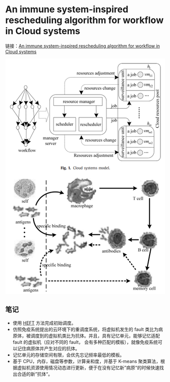 # An immune system-inspired rescheduling algorithm for workflow in Cloud systems

链接：[An immune system-inspired rescheduling algorithm for workflow in Cloud systems](https://pdf.sciencedirectassets.com/271505/1-s2.0-S0950705116X0007X/1-s2.0-S0950705116000678/main.pdf?X-Amz-Security-Token=IQoJb3JpZ2luX2VjEHYaCXVzLWVhc3QtMSJIMEYCIQCoGUVJ2SlxgmlY9zbM0IjqgCDG7uRnsQ3qvctnaYFe%2FwIhALcajwNsahk%2BFXOmZDYaJD2SqrVyM%2FMN%2BQcZJMZ8maCrKswECG8QBRoMMDU5MDAzNTQ2ODY1Igyn10uPPipv2KhquUkqqQSD5PXxb6pp2stkS2eBxpP0KftIg%2BNy0qk2cLFmvdoDCV4MqDASdOCxi%2BwrFfGcVFy8aee3iaPKEknq7lI2cNCgnQWQj%2BfhTfFaIJDuHvgLhhZ9vfnqpqI3rSzgRv%2FKdf3SlvXia%2FcVcd%2FzwQJbUjgeuCiwS6Jom6pAevinsUtG%2B%2Bk2SeI9UGEhh%2F4axZVYwt%2FTLnj9JH9QMmBbvEH7frG4RtVZxcr%2Baeuw4Eb3RdlaiNutbRl7er0QKXfwROZBRZDG6Nza5g%2FYg3uGnm7gjKZMi2NqKcQUammLHwI%2F79Oti3wlir9hndQs7BqH90qCGdtNDsjsO7nAgBw%2BeVVelg2cdBfkR99qTBcsE95Pe%2FP0c1HucQO49hpuxHdd5KsQgc9IQNjtibhU8LoZ9jqCU1LMdKxLuQWOG5AwgyUNIbXcTn07gMqkCIPPZgeJugGGJ6Fih3BXI%2BXmB%2B9q4I4Mx%2FdfrApr7D0IjPVt1ydMWU3RWJDL3wRHHmjUDBUKU1Bb5nlJ1Kx4jFNDlFpLzGyVOMlNXTfX3jp85XSrEF81iX2KC3FxpNxcoOwZni7OqZivccMjB0IXhfNBAoo6JVUK8voZFvfm4bPmCyi3P2i54xPKq7ghK7up1K%2Buo3lRIU%2B38QhIICmuEkjRc0NpZWfbw%2BdN4hPwpDM6Iu%2BFmyv9e8fz7JdwjFkQU0UuErgn5QQjKhcVajcashLnfKlTA8KuKyhrsglo%2BFCKtBzSMPekspsGOqgByZbP2MzP4BZiqfmbczN4QI1WSUVvY25PLSLXE5T2rVHMmohrAvmc1uNFKdkF2TAxoR06s3qmpJHRZOXpf8SHYKmBd9f6HMYB8D4MO7h87oUescAPRlwjw3s%2B5dj9isvniW%2BcsmutUG5F%2FqHwJ5IgK5PvYqSYtptDnuMZQsOHwpejb9H3ttMtRYRY3liYqIUMZHrzARqc0EIk0wyetXlPUBlBerkEtzuN&X-Amz-Algorithm=AWS4-HMAC-SHA256&X-Amz-Date=20221110T064010Z&X-Amz-SignedHeaders=host&X-Amz-Expires=300&X-Amz-Credential=ASIAQ3PHCVTY7YI4664Y%2F20221110%2Fus-east-1%2Fs3%2Faws4_request&X-Amz-Signature=13b0f0f35bab55f073e97212b430a26bdd0a369b6575dbf3d5a7269694b6a12d&hash=fbb034493e8d48e9450aa3654494bbe288018af1f2409f5440de6fcdfda72aca&host=68042c943591013ac2b2430a89b270f6af2c76d8dfd086a07176afe7c76c2c61&pii=S0950705116000678&tid=spdf-b86bced1-4901-498f-a8b8-aa5993ddc6e9&sid=b1fe087f762c914652587e651484e1f9cc2egxrqa&type=client&ua=555155000d02575f51&rr=767ccb911ead107d)

![](imgs/immune/immune.png)

## 笔记

+ 使用 [HEFT](https://en.wikipedia.org/wiki/Heterogeneous_earliest_finish_time) 方法完成初始调度。
+ 仿照免疫系统提出的云环境下的重调度系统，将虚拟机发生的 fault 类比为病原体，被调度到的虚拟机类比为抗体。并且，具有记忆单元，能够记忆适配 fault 的虚拟机（应对不同的 fault，
会有多种匹配的模板），就像免疫系统可以记住病原体并产生对应的抗体。
+ 记忆单元的存储空间有限，会优先忘记频率最低的模板。
+ 基于 CPU，内存，磁盘等参数，计算亲和度，并基于 K-means 聚类算法，根据虚拟机资源使用情况动态进行更新，便于在没有记忆新”病原“的时候快速找出合适的新”抗体“。

